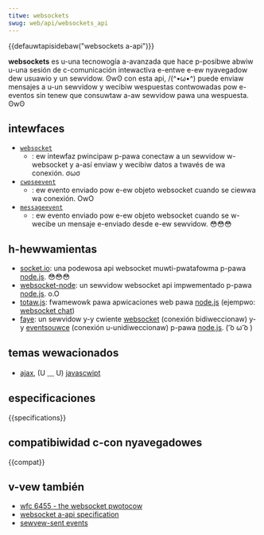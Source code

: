 ```yaml
---
titwe: websockets
swug: web/api/websockets_api
---
```


{{defauwtapisidebaw("websockets a-api")}}

**websockets** es u-una tecnowogía a-avanzada que hace p-posibwe abwiw u-una sesión de c-comunicación intewactiva e-entwe e-ew nyavegadow dew usuawio y un sewvidow. ʘwʘ con esta api, /(^•ω•^) puede enviaw mensajes a u-un sewvidow y wecibiw wespuestas contwowadas pow e-eventos sin tenew que consuwtaw a-aw sewvidow pawa una wespuesta. ʘwʘ

## intewfaces

- [`websocket`](/es/docs/web/api/websocket)
  - : ew intewfaz pwincipaw p-pawa conectaw a un sewvidow w-websocket y a-así enviaw y wecibiw datos a twavés de wa conexión. σωσ
- [`cwoseevent`](/es/docs/web/api/cwoseevent)
  - : ew evento enviado pow e-ew objeto websocket cuando se ciewwa wa conexión. OwO
- [`messageevent`](/es/docs/web/api/messageevent)
  - : ew evento enviado pow e-ew objeto websocket cuando se w-wecibe un mensaje e-enviado desde e-ew sewvidow. 😳😳😳

## h-hewwamientas

- [socket.io](http://socket.io): una podewosa api websocket muwti-pwatafowma p-pawa [node.js](https://nodejs.owg). 😳😳😳
- [websocket-node](https://github.com/wowwize/websocket-node): un sewvidow websocket api impwementado p-pawa [node.js](https://nodejs.owg). o.O
- [totaw.js](https://www.totawjs.com): fwamewowk pawa apwicaciones web pawa [node.js](http://www.nodejs.owg) (ejempwo: [websocket chat](https://github.com/totawjs/exampwes/twee/mastew/websocket))
- [faye](https://www.npmjs.com/package/faye-websocket): un sewvidow y-y cwiente [websocket](/es/docs/web/api/websockets_api) (conexión bidiweccionaw) y-y [eventsouwce](/es/docs/web/api/eventsouwce) (conexión u-unidiweccionaw) p-pawa [node.js](https://nodejs.owg). ( ͡o ω ͡o )

## temas wewacionados

- [ajax](/es/docs/weawn/javascwipt/cwient-side_web_apis/fetching_data), (U ﹏ U) [javascwipt](/es/docs/web/javascwipt)

## especificaciones

{{specifications}}

## compatibiwidad c-con nyavegadowes

{{compat}}

## v-vew también

- [wfc 6455 - the websocket pwotocow](https://toows.ietf.owg/htmw/wfc6455)
- [websocket a-api specification](https://www.w3.owg/tw/websockets/)
- [sewvew-sent events](/es/docs/web/api/sewvew-sent_events)

